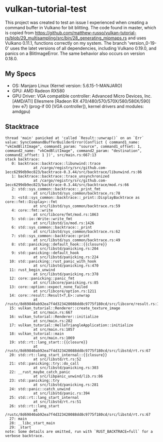 # vulkan-tutorial-test
This project was created to test an issue I experienced when creating a command buffer in Vulkano for bit blitting.
The code found in master, which is copied from https://github.com/matthew-russo/vulkan-tutorial-rs/blob/29_multisampling/src/bin/28_generating_mipmaps.rs and uses Vulkano 0.11.1, functions correctly on my system. The branch 'version_0-19-0' uses the latet versions of all dependencies, including Vulkano 0.19.0, and panics on a BlitImageError. The same behavior also occurs on version 0.18.0.
## My Specs
* OS: Manjaro Linux (Kernel version: 5.6.15-1-MANJARO)
* GPU: AMD Radeon RX580 
* GPU Driver: VGA compatible controller: Advanced Micro Devices, Inc. [AMD/ATI] Ellesmere [Radeon RX 470/480/570/570X/580/580X/590] (rev e7) (prog-if 00 [VGA controller]), kernel drivers and modules: amdgpu)
## Stacktrace
```
thread 'main' panicked at 'called `Result::unwrap()` on an `Err` value: SyncCommandBufferBuilderError(Conflict { command1_name: "vkCmdBlitImage", command1_param: "source", command1_offset: 1, command2_name: "vkCmdBlitImage", command2_param: "destination", command2_offset: 1 })', src/main.rs:667:13
stack backtrace:
   0: backtrace::backtrace::libunwind::trace
             at /cargo/registry/src/github.com-1ecc6299db9ec823/backtrace-0.3.44/src/backtrace/libunwind.rs:86
   1: backtrace::backtrace::trace_unsynchronized
             at /cargo/registry/src/github.com-1ecc6299db9ec823/backtrace-0.3.44/src/backtrace/mod.rs:66
   2: std::sys_common::backtrace::_print_fmt
             at src/libstd/sys_common/backtrace.rs:78
   3: <std::sys_common::backtrace::_print::DisplayBacktrace as core::fmt::Display>::fmt
             at src/libstd/sys_common/backtrace.rs:59
   4: core::fmt::write
             at src/libcore/fmt/mod.rs:1063
   5: std::io::Write::write_fmt
             at src/libstd/io/mod.rs:1426
   6: std::sys_common::backtrace::_print
             at src/libstd/sys_common/backtrace.rs:62
   7: std::sys_common::backtrace::print
             at src/libstd/sys_common/backtrace.rs:49
   8: std::panicking::default_hook::{{closure}}
             at src/libstd/panicking.rs:204
   9: std::panicking::default_hook
             at src/libstd/panicking.rs:224
  10: std::panicking::rust_panic_with_hook
             at src/libstd/panicking.rs:470
  11: rust_begin_unwind
             at src/libstd/panicking.rs:378
  12: core::panicking::panic_fmt
             at src/libcore/panicking.rs:85
  13: core::option::expect_none_failed
             at src/libcore/option.rs:1211
  14: core::result::Result<T,E>::unwrap
             at /rustc/8d69840ab92ea7f4d323420088dd8c9775f180cd/src/libcore/result.rs:1003
  15: vulkan_tutorial::Renderer::create_texture_image
             at src/main.rs:667
  16: vulkan_tutorial::Renderer::initialize
             at src/main.rs:282
  17: vulkan_tutorial::HelloTriangleApplication::initialize
             at src/main.rs:1057
  18: vulkan_tutorial::main
             at src/main.rs:1069
  19: std::rt::lang_start::{{closure}}
             at /rustc/8d69840ab92ea7f4d323420088dd8c9775f180cd/src/libstd/rt.rs:67
  20: std::rt::lang_start_internal::{{closure}}
             at src/libstd/rt.rs:52
  21: std::panicking::try::do_call
             at src/libstd/panicking.rs:303
  22: __rust_maybe_catch_panic
             at src/libpanic_unwind/lib.rs:86
  23: std::panicking::try
             at src/libstd/panicking.rs:281
  24: std::panic::catch_unwind
             at src/libstd/panic.rs:394
  25: std::rt::lang_start_internal
             at src/libstd/rt.rs:51
  26: std::rt::lang_start
             at /rustc/8d69840ab92ea7f4d323420088dd8c9775f180cd/src/libstd/rt.rs:67
  27: main
  28: __libc_start_main
  29: _start
note: Some details are omitted, run with `RUST_BACKTRACE=full` for a verbose backtrace.
```
